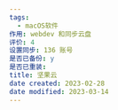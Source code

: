 ```yaml
---
tags:
  - macOS软件
作用: webdev 和同步云盘
评价: 4
设置同步: 136 账号
是否已备份: y
是否已重装:
title: 坚果云
date created: 2023-02-28
date modified: 2023-03-14
---
```

